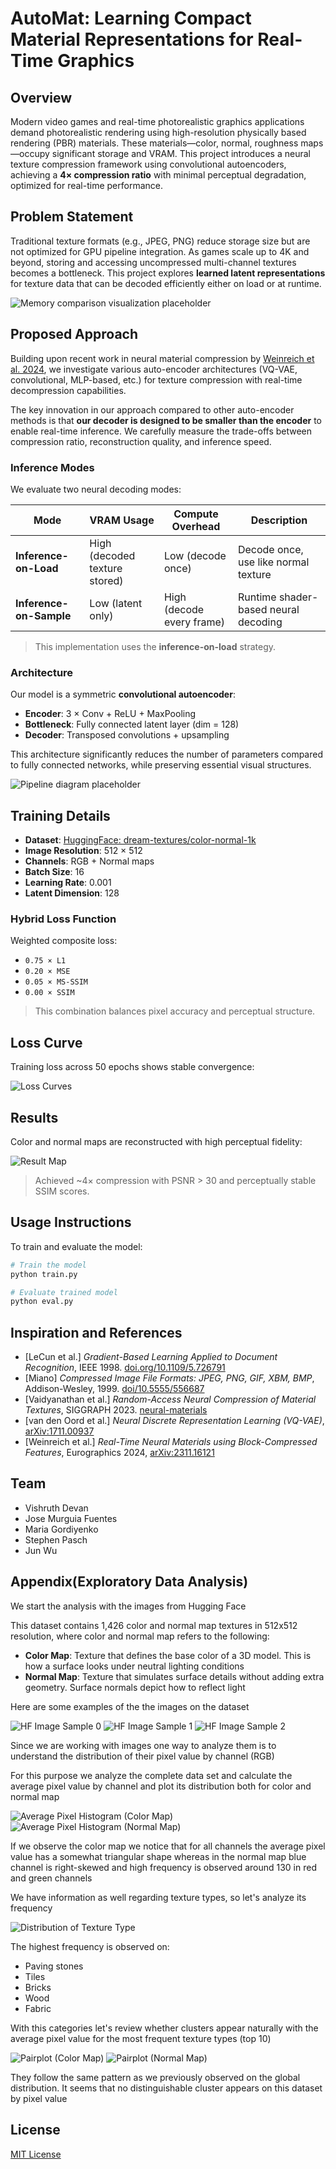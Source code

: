 # AutoMat: Learning Compact Material Representations for Real-Time Graphics

## Overview

Modern video games and real-time photorealistic graphics applications demand photorealistic rendering using high-resolution physically based rendering (PBR) materials. These materials—color, normal, roughness maps—occupy significant storage and VRAM. This project introduces a neural texture compression framework using convolutional autoencoders, achieving a **4× compression ratio** with minimal perceptual degradation, optimized for real-time performance.

## Problem Statement

Traditional texture formats (e.g., JPEG, PNG) reduce storage size but are not optimized for GPU pipeline integration. As games scale up to 4K and beyond, storing and accessing uncompressed multi-channel textures becomes a bottleneck. This project explores **learned latent representations** for texture data that can be decoded efficiently either on load or at runtime.

![Memory comparison visualization placeholder](./figures/pipeline_new.jpg)

## Proposed Approach

Building upon recent work in neural material compression by [Weinreich et al. 2024](https://arxiv.org/2311.16121), we investigate various auto-encoder architectures (VQ-VAE, convolutional, MLP-based, etc.) for texture compression with real-time decompression capabilities.

The key innovation in our approach compared to other auto-encoder methods is that **our decoder is designed to be smaller than the encoder** to enable real-time inference. We carefully measure the trade-offs between compression ratio, reconstruction quality, and inference speed.

### Inference Modes

We evaluate two neural decoding modes:

| Mode               | VRAM Usage     | Compute Overhead   | Description |
|--------------------|----------------|---------------------|-------------|
| **Inference-on-Load** | High (decoded texture stored) | Low (decode once) | Decode once, use like normal texture |
| **Inference-on-Sample** | Low (latent only) | High (decode every frame) | Runtime shader-based neural decoding |

> This implementation uses the **inference-on-load** strategy.

### Architecture

Our model is a symmetric **convolutional autoencoder**:

- **Encoder**: 3 × Conv + ReLU + MaxPooling
- **Bottleneck**: Fully connected latent layer (dim = 128)
- **Decoder**: Transposed convolutions + upsampling

This architecture significantly reduces the number of parameters compared to fully connected networks, while preserving essential visual structures.

![Pipeline diagram placeholder](./figures/Encoder_new.jpg)

## Training Details

- **Dataset**: [HuggingFace: dream-textures/color-normal-1k](https://huggingface.co/datasets/dream-textures/textures-color-normal-1k)
- **Image Resolution**: 512 × 512
- **Channels**: RGB + Normal maps
- **Batch Size**: 16
- **Learning Rate**: 0.001
- **Latent Dimension**: 128

### Hybrid Loss Function

Weighted composite loss:
- `0.75 × L1`
- `0.20 × MSE`
- `0.05 × MS-SSIM`
- `0.00 × SSIM`

> This combination balances pixel accuracy and perceptual structure.

## Loss Curve

Training loss across 50 epochs shows stable convergence:

![Loss Curves](./figures/loss_by_epoch.jpg)

## Results

Color and normal maps are reconstructed with high perceptual fidelity:

![Result Map](./figures/result_map.jpg)

> Achieved ~4× compression with PSNR > 30 and perceptually stable SSIM scores.

## Usage Instructions

To train and evaluate the model:

```bash
# Train the model
python train.py

# Evaluate trained model
python eval.py
```

## Inspiration and References

- [LeCun et al.] *Gradient-Based Learning Applied to Document Recognition*, IEEE 1998. [doi.org/10.1109/5.726791](https://doi.org/10.1109/5.726791)
- [Miano] *Compressed Image File Formats: JPEG, PNG, GIF, XBM, BMP*, Addison-Wesley, 1999. [doi/10.5555/556687](https://dl.acm.org/doi/10.5555/556687)
- [Vaidyanathan et al.] *Random-Access Neural Compression of Material Textures*, SIGGRAPH 2023. [neural-materials](https://research.nvidia.com/labs/dir/neural-materials)
- [van den Oord et al.] *Neural Discrete Representation Learning (VQ-VAE)*, [arXiv:1711.00937](https://arxiv.org/abs/1711.00937)
- [Weinreich et al.] *Real-Time Neural Materials using Block-Compressed Features*, Eurographics 2024, [arXiv:2311.16121](https://arxiv.org/abs/2311.16121)

## Team

- Vishruth Devan
- Jose Murguia Fuentes
- Maria Gordiyenko
- Stephen Pasch
- Jun Wu

## Appendix(Exploratory Data Analysis)

We start the analysis with the images from Hugging Face

This dataset contains 1,426 color and normal map textures in 512x512 resolution, where color and normal map refers to the following:

- **Color Map**: Texture that defines the base color of a 3D model. This is how a surface looks under neutral lighting conditions
- **Normal Map**: Texture that simulates surface details without adding extra geometry. Surface normals depict how to reflect light

Here are some examples of the the images on the dataset

![HF Image Sample 0](./texture_eda/textures_sample_hf_0.png) ![HF Image Sample 1](./texture_eda/textures_sample_hf_1.png) ![HF Image Sample 2](./texture_eda/textures_sample_hf_2.png)

Since we are working with images one way to analyze them is to understand the distribution of their pixel value by channel (RGB)

For this purpose we analyze the complete data set and calculate the average pixel value by channel and plot its distribution both for color and normal map

![Average Pixel Histogram (Color Map)](./texture_eda/distribution_avg_pixel_color_map.png) ![Average Pixel Histogram (Normal Map)](./texture_eda/distribution_avg_pixel_normal_map.png)

If we observe the color map we notice that for all channels the average pixel value has a somewhat triangular shape whereas in the normal map blue channel is right-skewed and high frequency is observed around 130 in red and green channels

We have information as well regarding texture types, so let's analyze its frequency

![Distribution of Texture Type](./texture_eda/distribution_texture_type.png)

The highest frequency is observed on:

- Paving stones
- Tiles
- Bricks
- Wood
- Fabric

With this categories let's review whether clusters appear naturally with the average pixel value for the most frequent texture types (top 10)

![Pairplot (Color Map)](./texture_eda/pairplot_texture_color_map.png) ![Pairplot (Normal Map)](./texture_eda/pairplot_texture_normal_map.png)

They follow the same pattern as we previously observed on the global distribution. It seems that no distinguishable cluster appears on this dataset by pixel value


## License

[MIT License](LICENSE)
